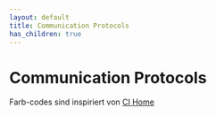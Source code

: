 ```yaml
---
layout: default
title: Communication Protocols
has_children: true
---
```


# Communication Protocols

Farb-codes sind inspiriert von [CI Home](http://www.cihome.de/index.php?page=kabelfarbenPins)
